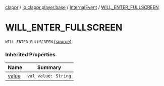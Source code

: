 [clappr](../../index.md) / [io.clappr.player.base](../index.md) / [InternalEvent](index.md) / [WILL_ENTER_FULLSCREEN](.)

# WILL_ENTER_FULLSCREEN

`WILL_ENTER_FULLSCREEN` [(source)](https://github.com/clappr/clappr-android/tree/dev/clappr/src/main/kotlin/io/clappr/player/base/InternalEvents.kt#L10)

### Inherited Properties

| Name | Summary |
|---|---|
| [value](value.md) | `val value: String` |
